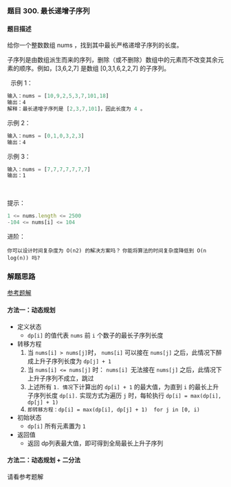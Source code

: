 ### 题目 300. 最长递增子序列
#### 题目描述
给你一个整数数组 nums ，找到其中最长严格递增子序列的长度。

子序列是由数组派生而来的序列，删除（或不删除）数组中的元素而不改变其余元素的顺序。例如，[3,6,2,7] 是数组 [0,3,1,6,2,2,7] 的子序列。

 
示例 1：

```js
输入：nums = [10,9,2,5,3,7,101,18]
输出：4
解释：最长递增子序列是 [2,3,7,101]，因此长度为 4 。
```
示例 2：

```js
输入：nums = [0,1,0,3,2,3]
输出：4
```
示例 3：

```js
输入：nums = [7,7,7,7,7,7,7]
输出：1
```
 

提示：
```js
1 <= nums.length <= 2500
-104 <= nums[i] <= 104
```

进阶：

`你可以设计时间复杂度为 O(n2) 的解决方案吗？`
`你能将算法的时间复杂度降低到 O(n log(n)) 吗?`
### 解题思路
[参考题解](https://leetcode-cn.com/problems/longest-increasing-subsequence/solution/zui-chang-shang-sheng-zi-xu-lie-dong-tai-gui-hua-2/)
#### 方法一：动态规划
- 定义状态
  - `dp[i]` 的值代表 `nums` 前 `i` 个数子的最长子序列长度
- 转移方程
  1. 当 `nums[i] > nums[j]`时， `nums[i]` 可以接在 `nums[j]` 之后，此情况下醉成上升子序列长度为 `dp[j] + 1`
  2. 当 `nums[i] <= nums[j]` 时： `nums[i] `无法接在 `nums[j]` 之后，此情况下上升子序列不成立，跳过
  3. 上述所有 `1. 情况`下计算出的 `dp[i] + 1` 的最大值，为直到 `i` 的最长上升子序列长度 `dp[i].` 实现方式为遍历 `j` 时，每轮执行 `dp[i] = max(dp[i], dp[j] + 1)`
  4. `即转移方程：dp[i] = max(dp[i], dp[j] + 1)  for j in [0, i)`
- 初始状态
  - `dp[i]` 所有元素置为 `1`
- 返回值
  - 返回 dp列表最大值，即可得到全局最长上升子序列

#### 方法二：动态规划 + 二分法
请看参考题解